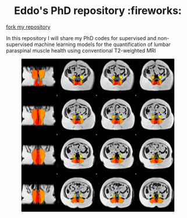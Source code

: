 <h1 align="center"> Eddo's PhD repository :fireworks: </h1>

[fork my repository](https://github.com/Eddowesselink/PhD/fork)

In this repository I will share my PhD codes for supervised and non-supervised machine learning models for the quantification of lumbar paraspinal muscle health using conventional T2-weighted MRI


<p align="center">
    <img src="https://github.com/Eddowesselink/PhD/blob/main/assets/image_github_readme.png" height="420" width="420"/>
</p>

